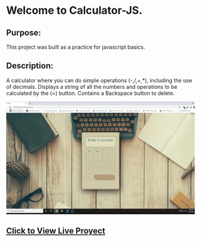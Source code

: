# Welcome to Calculator-JS.
## Purpose: 
This project was built as a  practice for javascript basics.
## Description:
A calculator where you can do simple operations (-,/,+,*), including the use of decimals. Displays a string of all the  numbers and operations to be calculated by the (=) button.  Contains a Backspace button to delete.

<img src="calculatordemo.gif" height="300" style="object-fit:cover;" >

## [Click to View Live Proyect](https://ajprogramdev.github.io/Calculator-JS/)







